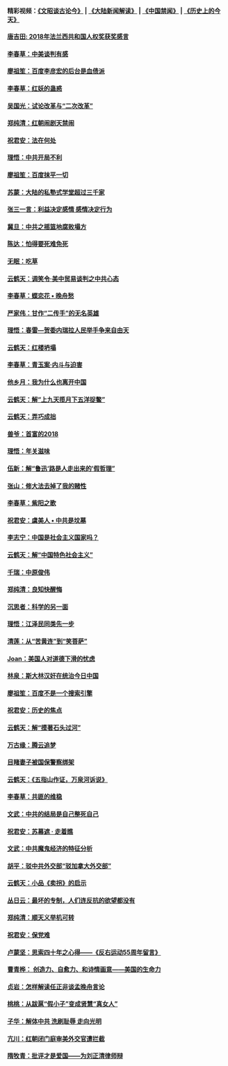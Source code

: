 #### 精彩视频：[《文昭谈古论今》](https://github.com/gfw-breaker/wenzhao) | [《大陆新闻解读》](https://github.com/gfw-breaker/ntdtv-comedy) | [《中国禁闻》](https://github.com/gfw-breaker/ntdtv-news) | [《历史上的今天》](https://github.com/gfw-breaker/today-in-history) 

#### [唐吉田: 2018年法兰西共和国人权奖获奖感言](../pages/nsc993/n11021537.md?t=02031412) 

#### [李春草：中美谈判有感](../pages/nsc993/n11019776.md?t=02031412) 

#### [廖祖笙：百度李彦宏的后台是血债派](../pages/nsc993/n11019767.md?t=02031412) 

#### [李春草：红妖的蛊惑](../pages/nsc993/n11017095.md?t=02031412) 

#### [吴国光：试论改革与“二次改革”](../pages/nsc993/n11017055.md?t=02031412) 

#### [郑纯清：红朝闹剧天禁闹](../pages/nsc993/n11017030.md?t=02031412) 

#### [祝君安：法在何处](../pages/nsc993/n11017021.md?t=02031412) 

#### [理悟：中共开局不利](../pages/nsc993/n11016938.md?t=02031412) 

#### [廖祖笙：百度抹平一切](../pages/nsc993/n11014925.md?t=02031412) 

#### [苏蒙：大陆的私塾式学堂超过三千家](../pages/nsc993/n11014334.md?t=02031412) 

#### [张三一言：利益决定感情 感情决定行为](../pages/nsc993/n11012463.md?t=02031412) 

#### [冀旦：中共之摇篮地腐败塌方](../pages/nsc993/n11009533.md?t=02031412) 

#### [陈达：怕得要死难免死](../pages/nsc993/n11009520.md?t=02031412) 

#### [无眠：吃草](../pages/nsc993/n11007940.md?t=02031412) 

#### [云鹤天：调笑令‧美中贸易谈判之中共心态](../pages/nsc993/n11007670.md?t=02031412) 

#### [李春草：蝶恋花  •  晚舟愁](../pages/nsc993/n11006605.md?t=02031412) 

#### [严家伟：甘作“二传手”的无名英雄](../pages/nsc993/n11005340.md?t=02031412) 

#### [理悟：春雷—贺委内瑞拉人民举手争来自由天](../pages/nsc993/n11005334.md?t=02031412) 

#### [云鹤天：红楼坍塌](../pages/nsc993/n11005318.md?t=02031412) 

#### [李春草：青玉案·内斗与迫害](../pages/nsc993/n11005306.md?t=02031412) 

#### [他乡月：我为什么也离开中国](../pages/nsc993/n11003553.md?t=02031412) 

#### [云鹤天：解“上九天揽月下五洋捉鳖”](../pages/nsc993/n11000750.md?t=02031412) 

#### [云鹤天：弄巧成拙](../pages/nsc993/n11000722.md?t=02031412) 

#### [兽爷：首富的2018](../pages/nsc993/n11000693.md?t=02031412) 

#### [理悟：年关滋味](../pages/nsc993/n10998847.md?t=02031412) 

#### [伍新：解“鲁迅‘路是人走出来的’假哲理”](../pages/nsc993/n10998777.md?t=02031412) 

#### [张山：修大法去掉了我的赌性](../pages/nsc993/n10997702.md?t=02031412) 

#### [李春草：紫阳之歌](../pages/nsc993/n10997679.md?t=02031412) 

#### [祝君安：虞美人 • 中共是坟墓](../pages/nsc993/n10996090.md?t=02031412) 

#### [李志宁：中国是社会主义国家吗？](../pages/nsc993/n10996097.md?t=02031412) 

#### [云鹤天：解“中国特色社会主义”](../pages/nsc993/n10996043.md?t=02031412) 

#### [千瑞：中原俊伟](../pages/nsc993/n10995401.md?t=02031412) 

#### [郑纯清：良知快醒悔](../pages/nsc993/n10995385.md?t=02031412) 

#### [沉思者：科学的另一面](../pages/nsc993/n10996074.md?t=02031412) 

#### [理悟：江泽民同类先一步](../pages/nsc993/n10995378.md?t=02031412) 

#### [清莲：从“苦黄连”到“笑菩萨”](../pages/nsc993/n10995466.md?t=02031412) 

#### [Joan：美国人对道德下滑的忧虑](../pages/nsc993/n10995424.md?t=02031412) 

#### [林泉：斯大林汉奸在统治今日中国](../pages/nsc993/n10995210.md?t=02031412) 

#### [廖祖笙：百度不是一个搜索引擎](../pages/nsc993/n10994961.md?t=02031412) 

#### [祝君安：历史的焦点](../pages/nsc993/n10994925.md?t=02031412) 

#### [云鹤天：解“摸著石头过河”](../pages/nsc993/n10993325.md?t=02031412) 

#### [万古缘：腾云追梦](../pages/nsc993/n10993120.md?t=02031412) 

#### [目睹妻子被国保警察绑架](../pages/nsc993/n10991525.md?t=02031412) 

#### [云鹤天：《五指山作证，万泉河诉说》](../pages/nsc993/n10991603.md?t=02031412) 

#### [李春草：共匪的维稳](../pages/nsc993/n10991348.md?t=02031412) 

#### [文武：中共的结局是自己整死自己](../pages/nsc993/n10989899.md?t=02031412) 

#### [祝君安：苏幕遮 · 走着瞧](../pages/nsc993/n10988901.md?t=02031412) 

#### [文武：中共魔鬼经济的特征分析](../pages/nsc993/n10987387.md?t=02031412) 

#### [胡平：驳中共外交部“驳加拿大外交部”](../pages/nsc993/n10987378.md?t=02031412) 

#### [云鹤天：小品《卖拐》的启示](../pages/nsc993/n10984392.md?t=02031412) 

#### [丛日云：最坏的专制，人们连反抗的欲望都没有](../pages/nsc993/n10984377.md?t=02031412) 

#### [郑纯清：顺天义举机可转](../pages/nsc993/n10984369.md?t=02031412) 

#### [祝君安：保党难](../pages/nsc993/n10984362.md?t=02031412) 

#### [卢蒙坚：思索四十年之心得——《反右运动55周年留言》](../pages/nsc993/n10984355.md?t=02031412) 

#### [曹青桦： 创造力、自愈力、和诗情画意——美国的生命力](../pages/nsc993/n10984216.md?t=02031412) 

#### [贞岩：怎样解读任正非谈孟晚舟言论](../pages/nsc993/n10984650.md?t=02031412) 

#### [桃桃：从跋扈“假小子”变成贤慧“真女人”](../pages/nsc993/n10984416.md?t=02031412) 

#### [子华：解体中共 洗刷耻辱 走向光明](../pages/nsc993/n10984019.md?t=02031412) 

#### [亢川：红朝闭门庭审美外交官遭拦截](../pages/nsc993/n10984050.md?t=02031412) 

#### [隋牧青：批评才是爱国——为刘正清律师辩](../pages/nsc993/n10983057.md?t=02031412) 

